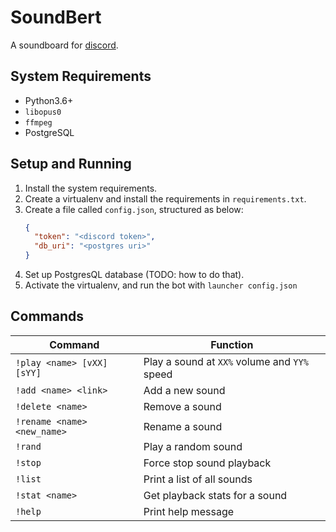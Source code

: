 # SoundBert

A soundboard for [discord](https://discordapp.com/).

## System Requirements

* Python3.6+
* `libopus0`
* `ffmpeg`
* PostgreSQL

## Setup and Running

1. Install the system requirements.
2. Create a virtualenv and install the requirements in `requirements.txt`.
3. Create a file called `config.json`, structured as below:
    ```json
    {
      "token": "<discord token>",
      "db_uri": "<postgres uri>"
    }
    ```
4. Set up PostgresQL database (TODO: how to do that).    
5. Activate the virtualenv, and run the bot with `launcher config.json`

## Commands

| Command                         | Function                                     |
| ------------------------------- | -------------------------------------------- |
| `!play <name> [vXX] [sYY]`      | Play a sound at `XX%` volume and `YY%` speed |
| `!add <name> <link>`            | Add a new sound                              |
| `!delete <name>`                | Remove a sound                               |
| `!rename <name> <new_name>`     | Rename a sound                               |
| `!rand`                         | Play a random sound                          |
| `!stop`                         | Force stop sound playback                    |
| `!list`                         | Print a list of all sounds                   |
| `!stat <name>`                  | Get playback stats for a sound               |
| `!help`                         | Print help message                           |
